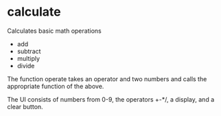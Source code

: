# calculate
Calculates basic math operations
- add
- subtract
- multiply
- divide

The function operate takes an operator and two numbers and calls
the appropriate function of the above.

The UI consists of numbers from 0-9, the operators +-*/, a display, and
a clear button.